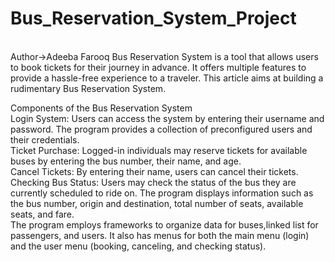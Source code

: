 # Bus_Reservation_System_Project
<br>
Author->Adeeba Farooq
Bus Reservation System is a tool that allows users to book tickets for their journey in advance. It offers multiple features to provide a hassle-free experience to a traveler. This article aims at building a rudimentary Bus Reservation System.

Components of the Bus Reservation System
<br>
Login System: Users can access the system by entering their username and password. The program provides a collection of preconfigured users and their credentials.
<br>
Ticket Purchase: Logged-in individuals may reserve tickets for available buses by entering the bus number, their name, and age.
<br>
Cancel Tickets: By entering their name, users can cancel their tickets.
<br>
Checking Bus Status: Users may check the status of the bus they are currently scheduled to ride on. The program displays information such as the bus number, origin and destination, total number of seats, available seats, and fare.
<br>
The program employs frameworks to organize data for buses,linked list for passengers, and users. It also has menus for both the main menu (login) and the user menu (booking, canceling, and checking status).


